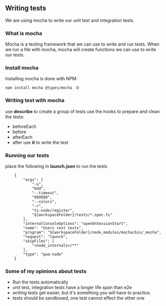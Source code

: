 ## Writing tests

We are using mocha to write our unit test and integration tests.

### What is mocha

Mocha is a testing framework that we can use to write and run tests.
When we run a file with mocha, mocha will create functions we can use
to write our tests.

### Install mocha

Installing mocha is done with NPM:

```
npm install mocha @types/mocha -D
```

### Writing test with mocha

use **describe** to create a group of tests
use the hooks to prepare and clean the tests:
  - beforeEach
  - before
  - afterEach
  - after
use **it** to write the test

### Running our tests

place the following in **launch.json** to run the tests

```
    {
        "args": [
            "-u",
            "bdd",
            "--timeout",
            "999999",
            "--colors",
            "-r",
            "ts-node/register",
            "${workspaceFolder}/tests/*.spec.ts"
        ],
        "internalConsoleOptions": "openOnSessionStart",
        "name": "Users rest tests",
        "program": "${workspaceFolder}/node_modules/mocha/bin/_mocha",
        "request": "launch",
        "skipFiles": [
            "<node_internals>/**"
        ],
        "type": "pwa-node"
    }
```

### Some of my opinions about tests

- Run the tests automatically
- unit test, integration tests have a longer life span than e2e
- writing tests get easier, but it's something you will have to practice.
- tests should be sandboxed, one test cannot effect the other one
